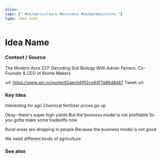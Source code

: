 ```yaml
---
alias: 
tags: [" #on/agriculture #business #on/permaculture "]
type: idea-note
---
```

# Idea Name

### Context / Source

The Modern Acre
227: Decoding Soil Biology With Adrián Ferrero, Co-Founder & CEO of Biome Makers

url: https://www.airr.io/quote/62aecb8f62ce94f7a96d8d47
Tweet url: 

### Key Idea

Interesting for agri
Chemical fertilizer prices go up

Okay- there's super high yields
But the business model is not profitable
So you gotta make some tradeoffs now

Rural areas are dropping in people
Because the business model is not good

We need different kinds of agriculture

### See also
